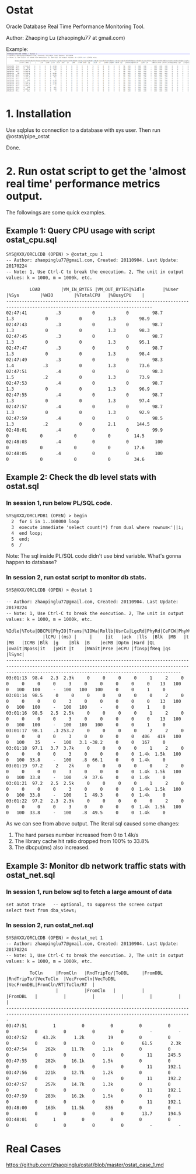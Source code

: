 # Ostat
Oracle Database Real Time Performance Monitoring Tool.

Author: Zhaoping Lu (zhaopinglu77 at gmail.com)

Example:
![alt text](screenshots/ostat.png)


# **1. Installation**
Use sqlplus to connection to a database with sys user. Then run 
@ostat/pipe_ostat

Done.



# **2. Run ostat script to get the 'almost real time' performance metrics output.**
The followings are some quick examples.


## **Example 1: Query CPU usage with script ostat_cpu.sql**

```
SYS@XXX/ORCLCDB (OPEN) > @ostat_cpu 1
-- Author: zhaopinglu77@gmail.com, Created: 20110904. Last Update: 20170224
-- Note: 1, Use Ctrl-C to break the execution. 2, The unit in output values: k = 1000, m = 1000k, etc.

         LOAD        |VM_IN_BYTES |VM_OUT_BYTES|%Idle       |%User       |%Sys        |%WIO        |%TotalCPU   |%BusyCPU    |
------------------------------------------------------------------------------------------------------------------------------
02:47:41           .3            0            0         98.7          1.3            0            0          1.3         98.9
02:47:43           .3            0            0         98.7          1.3            0            0          1.3         98.3
02:47:45           .3            0            0         98.7          1.3            0            0          1.3         95.1
02:47:47           .3            0            0         98.7          1.3            0            0          1.3         98.4
02:47:49           .3            0            0         98.3          1.4           .3            0          1.3         73.6
02:47:51           .4            0            0         98.3          1.5           .2            0          1.3         73.9
02:47:53           .4            0            0         98.7          1.3            0            0          1.3         96.9
02:47:55           .4            0            0         98.7          1.3            0            0          1.3         97.4
02:47:57           .4            0            0         98.7          1.3            0            0          1.3         92.9
02:47:59           .4            0            0         98.5          1.3           .2            0          2.1        144.5
02:48:01           .4            0            0         99.9            0            0            0            0         14.5
02:48:03           .4            0            0          100            0            0            0            0         17.6
02:48:05           .4            0            0          100            0            0            0            0         34.6
```




## **Example 2: Check the db level stats with ostat.sql**

### In session 1, run below PL/SQL code. 
```
SYS@XXX/ORCLPDB1 (OPEN) > begin
  2  for i in 1..100000 loop
  3  execute immediate 'select count(*) from dual where rownum<'||i;
  4  end loop;
  5  end;
  6  /
```

Note: The sql inside PL/SQL code didn't use bind variable. What's gonna happen to database? 



### In session 2, run ostat script to monitor db stats.

```
SYS@XXX/ORCLCDB (OPEN) > @ostat 1

-- Author: zhaopinglu77@gmail.com, Created: 20110904. Last Update: 20170224
-- Note: 1, Use Ctrl-C to break the execution. 2, The unit in output values: k = 1000, m = 1000k, etc.
         %Idle|%Tota|DBCPU|PhyIO|Trans|%IOWa|Rollb|UsrCa|LgcRd|PhyRd|CeFCW|PhyWt|CePhy|PhyRd|BlkCh|PhyWt|RedoM|UndoV|WArea|Parse|ExecS|%BufN|WArea|%BufH|%Libr|%FCHi|%Redo|%Soft|%NPrs|FreBu|FreBu|EnqRe|LogFi|
              |lCPU |(ms) |     |     |it   |ack  |lls  |Blk  |MB   |t    |MB   |ICMB |Blk  |g    |Blk  |B    |ecMB |Optm |Hard |QL   |owait|Npass|it   |yHit |t    |NWait|Prse |eCPU |fInsp|fReq |qs   |lSync|
---------------------------------------------------------------------------------------------------------------------------------------------------------------------------------------------------------------
03:01:13  98.4   2.3  2.3k     0     0     0     0     1     2     0     0     0     0     0     3     0     0     0     0     0    13   100     0   100   100     -   100   100   100     0     0     1     0
03:01:14  98.5     0     0     0     0     0     0     0     2     0     0     0     0     0     3     0     0     0     0     0    13   100     0   100   100     -   100   100     -     0     0     1     0
03:01:16  98.5   2.5  2.5k     0     0     0     0     1     2     0     0     0     0     0     3     0     0     0     0     0    13   100     0   100   100     -   100   100   100     0     0     1     0
03:01:17  98.1    .3 253.2     0     0     0     0     2     2     0     0     0     0     0     3     0     0     0     0   406   419   100     0   100    35     -   100   3.1 -38.2     0     0   167     0
03:01:18  97.1   3.7  3.7k     0     0     0     0     1     2     0     0     0     0     0     3     0     0     0     0  1.4k  1.5k   100     0   100  33.8     -   100    .8  66.1     0     0  1.4k     0
03:01:19  97.2     2    2k     0     0     0     0     0     2     0     0     0     0     0     3     0     0     0     0  1.4k  1.5k   100     0   100  33.8     -   100    .9  37.6     0     0  1.4k     0
03:01:21  97.2   2.5  2.5k     0     0     0     0     1     2     0     0     0     0     0     3     0     0     0     0  1.4k  1.5k   100     0   100  33.8     -   100     1  49.3     0     0  1.4k     0
03:01:22  97.2   2.3  2.3k     0     0     0     0     0     2     0     0     0     0     0     3     0     0     0     0  1.4k  1.5k   100     0   100  33.8     -   100    .8  49.5     0     0  1.4k     0
```

As we can see from above output. The literal sql caused some changes:
1) The hard parses number increased from 0 to 1.4k/s
2) The library cache hit ratio dropped from 100% to 33.8%
3) The dbcpu(ms) also increased.



## **Example 3: Monitor db network traffic stats with ostat_net.sql**

### In session 1, run below sql to fetch a large amount of data
```
set autot trace   -- optional, to suppress the screen output
select text from dba_views;
```

### In session 2, run ostat_net.sql
```
SYS@XXX/ORCLCDB (OPEN) > @ostat_net 1
-- Author: zhaopinglu77@gmail.com, Created: 20110904. Last Update: 20170224
-- Note: 1, Use Ctrl-C to break the execution. 2, The unit in output values: k = 1000, m = 1000k, etc.

         ToCln     |FromCln   |RndTripTo/|ToDBL     |FromDBL   |RndTripTo/|VecToCln  |VecFromCln|VecToDBL  |VecFromDBL|FromCln/RT|ToCln/RT  |
                   |          |FromCln   |          |          |FromDBL   |          |          |          |          |          |          |
---------------------------------------------------------------------------------------------------------------------------------------------
03:47:51          1          0          0          0          0          0          0          0          0          0          -          -
03:47:52      43.2k       1.2k         19          0          0          0          0          0          0          0       61.5       2.3k
03:47:54       262k      11.7k       1.1k          0          0          0          0          0          0          0         11      245.5
03:47:55       282k      16.1k       1.5k          0          0          0          0          0          0          0         11      192.1
03:47:56       221k      12.7k       1.2k          0          0          0          0          0          0          0         11      192.2
03:47:57       257k      14.7k       1.3k          0          0          0          0          0          0          0         11      192.1
03:47:59       283k      16.2k       1.5k          0          0          0          0          0          0          0         11      192.1
03:48:00       163k      11.5k        836          0          0          0          0          0          0          0       13.7      194.5
03:48:01          1          0          0          0          0          0          0          0          0          0          -          -
```


# Real Cases

https://github.com/zhaopinglu/ostat/blob/master/ostat_case_1.md



